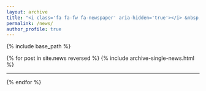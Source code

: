 ```yaml
---
layout: archive
title: "<i class='fa fa-fw fa-newspaper' aria-hidden='true'></i> &nbsp; News"
permalink: /news/
author_profile: true
---
```



{% include base_path %}

{% for post in site.news reversed %}
  {% include archive-single-news.html %}
  <hr>
{% endfor %}
